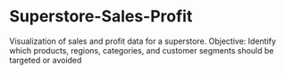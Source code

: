 # Superstore-Sales-Profit
Visualization of sales and profit data for a superstore. Objective: Identify which products, regions, categories, and customer segments should be targeted or avoided

